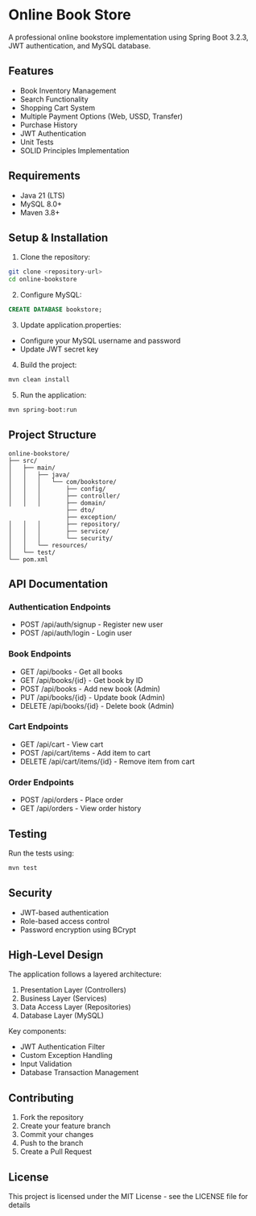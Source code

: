 # Online Book Store

A professional online bookstore implementation using Spring Boot 3.2.3, JWT authentication, and MySQL database.

## Features

- Book Inventory Management
- Search Functionality
- Shopping Cart System
- Multiple Payment Options (Web, USSD, Transfer)
- Purchase History
- JWT Authentication
- Unit Tests
- SOLID Principles Implementation

## Requirements

- Java 21 (LTS)
- MySQL 8.0+
- Maven 3.8+

## Setup & Installation

1. Clone the repository:
```bash
git clone <repository-url>
cd online-bookstore
```

2. Configure MySQL:
```sql
CREATE DATABASE bookstore;
```

3. Update application.properties:
- Configure your MySQL username and password
- Update JWT secret key

4. Build the project:
```bash
mvn clean install
```

5. Run the application:
```bash
mvn spring-boot:run
```

## Project Structure

```
online-bookstore/
├── src/
│   ├── main/
│   │   ├── java/
│   │   │   └── com/bookstore/
│   │   │       ├── config/
│   │   │       ├── controller/
│   │   │       ├── domain/
                ├── dto/
                ├── exception/
│   │   │       ├── repository/
│   │   │       ├── service/
│   │   │       └── security/
│   │   └── resources/
│   └── test/
└── pom.xml
```

## API Documentation

### Authentication Endpoints
- POST /api/auth/signup - Register new user
- POST /api/auth/login - Login user

### Book Endpoints
- GET /api/books - Get all books
- GET /api/books/{id} - Get book by ID
- POST /api/books - Add new book (Admin)
- PUT /api/books/{id} - Update book (Admin)
- DELETE /api/books/{id} - Delete book (Admin)

### Cart Endpoints
- GET /api/cart - View cart
- POST /api/cart/items - Add item to cart
- DELETE /api/cart/items/{id} - Remove item from cart

### Order Endpoints
- POST /api/orders - Place order
- GET /api/orders - View order history

## Testing

Run the tests using:
```bash
mvn test
```

## Security

- JWT-based authentication
- Role-based access control
- Password encryption using BCrypt

## High-Level Design

The application follows a layered architecture:
1. Presentation Layer (Controllers)
2. Business Layer (Services)
3. Data Access Layer (Repositories)
4. Database Layer (MySQL)

Key components:
- JWT Authentication Filter
- Custom Exception Handling
- Input Validation
- Database Transaction Management

## Contributing

1. Fork the repository
2. Create your feature branch
3. Commit your changes
4. Push to the branch
5. Create a Pull Request

## License

This project is licensed under the MIT License - see the LICENSE file for details
